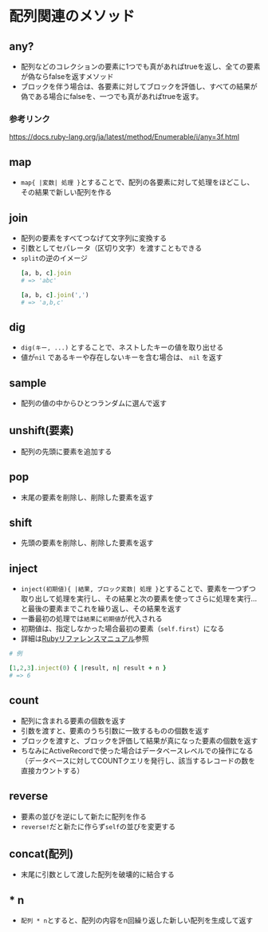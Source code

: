 # 配列関連のメソッド

## any?
- 配列などのコレクションの要素に1つでも真があればtrueを返し、全ての要素が偽ならfalseを返すメソッド
- ブロックを伴う場合は、各要素に対してブロックを評価し、すべての結果が偽である場合にfalseを、一つでも真があればtrueを返す。
### 参考リンク
  <https://docs.ruby-lang.org/ja/latest/method/Enumerable/i/any=3f.html>

## map
- `map{ |変数| 処理 }`とすることで、配列の各要素に対して処理をほどこし、その結果で新しい配列を作る

## join
- 配列の要素をすべてつなげて文字列に変換する
- 引数としてセパレータ（区切り文字）を渡すこともできる
- `split`の逆のイメージ
  ```rb
  [a, b, c].join
  # => 'abc'

  [a, b, c].join(',')
  # => 'a,b,c'
  ```

## dig
- `dig(キー, ...)` とすることで、ネストしたキーの値を取り出せる
- 値が`nil` であるキーや存在しないキーを含む場合は、 `nil` を返す

## sample
- 配列の値の中からひとつランダムに選んで返す

## unshift(要素)
- 配列の先頭に要素を追加する

## pop
- 末尾の要素を削除し、削除した要素を返す

## shift
- 先頭の要素を削除し、削除した要素を返す

## inject
- `inject(初期値){ |結果, ブロック変数| 処理 }`とすることで、要素を一つずつ取り出して処理を実行し、その結果と次の要素を使ってさらに処理を実行…と最後の要素までこれを繰り返し、その結果を返す
- 一番最初の処理では`結果`に`初期値`が代入される
- 初期値は、指定しなかった場合最初の要素（`self.first`）になる
- 詳細は[Rubyリファレンスマニュアル](https://docs.ruby-lang.org/ja/latest/method/Enumerable/i/inject.html)参照
 ```rb
 # 例
 
[1,2,3].inject(0) { |result, n| result + n }
# => 6
```

## count
- 配列に含まれる要素の個数を返す
- 引数を渡すと、要素のうち引数に一致するものの個数を返す
- ブロックを渡すと、ブロックを評価して結果が真になった要素の個数を返す
- ちなみにActiveRecordで使った場合はデータベースレベルでの操作になる（データベースに対してCOUNTクエリを発行し、該当するレコードの数を直接カウントする）

## reverse
- 要素の並びを逆にして新たに配列を作る
- `reverse!`だと新たに作らず`self`の並びを変更する

## concat(配列)
- 末尾に引数として渡した配列を破壊的に結合する

## * n
- `配列 * n`とすると、配列の内容をn回繰り返した新しい配列を生成して返す